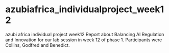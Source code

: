 # azubiafrica_individualproject_week12
azubi africa individual project week12
Report about Balancing AI Regulation and Innovation for our lab session in week 12 of phase 1.
Participants were Collins, Godfred and Benedict. 
